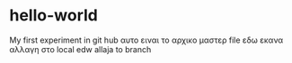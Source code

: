 # hello-world
My first experiment in git hub
αυτο ειναι το αρχικο μαστερ file
εδω εκανα αλλαγη στο local
edw allaja to branch
